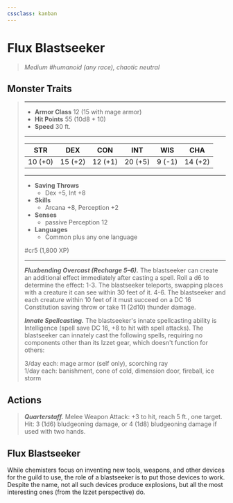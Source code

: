 ```yaml
---
cssclass: kanban
---
```


# Flux Blastseeker
>*Medium #humanoid (any race), chaotic neutral*
## Monster Traits
>___
>- **Armor Class** 12 (15 with mage armor)
>- **Hit Points** 55 (10d8 + 10)
>- **Speed** 30 ft.
>___
>|STR|DEX|CON|INT|WIS|CHA|
>|:---:|:---:|:---:|:---:|:---:|:---:|
>|10 (+0)|15 (+2)|12 (+1)|20 (+5)|9 (-1)|14 (+2)|
>___
>- **Saving Throws**
>	 - Dex +5, Int +8
>- **Skills**
>	 - Arcana +8, Perception +2
>- **Senses**
>	 - passive Perception 12
>- **Languages**
>	 - Common plus any one language
>
> #cr5 (1,800 XP)
>___
>***Fluxbending Overcast (Recharge 5–6).*** The blastseeker can create an additional effect immediately after casting a spell. Roll a d6 to determine the effect: 1-3. The blastseeker teleports, swapping places with a creature it can see within 30 feet of it. 4-6. The blastseeker and each creature within 10 feet of it must succeed on a DC 16 Constitution saving throw or take 11 (2d10) thunder damage.  
>
>***Innate Spellcasting.*** The blastseeker's innate spellcasting ability is Intelligence (spell save DC 16, +8 to hit with spell attacks). The blastseeker can innately cast the following spells, requiring no components other than its Izzet gear, which doesn't function for others:  
>
>3/day each: mage armor (self only), scorching ray  
>1/day each: banishment, cone of cold, dimension door, fireball, ice storm  
>
## Actions
>***Quarterstaff.*** Melee Weapon Attack: +3 to hit, reach 5 ft., one target. Hit: 3 (1d6) bludgeoning damage, or 4 (1d8) bludgeoning damage if used with two hands.
## Flux Blastseeker
While chemisters focus on inventing new tools, weapons, and other devices for the guild to use, the role of a blastseeker is to put those devices to work. Despite the name, not all such devices produce explosions, but all the most interesting ones (from the Izzet perspective) do.
